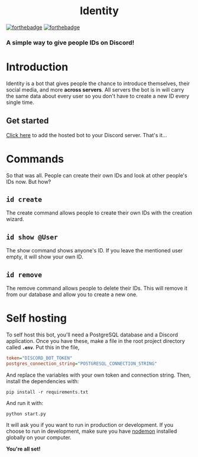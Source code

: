<h1><center>Identity</center></h1>

[![forthebadge](https://forthebadge.com/images/badges/made-with-python.svg)](https://forthebadge.com) [![forthebadge](https://forthebadge.com/images/badges/built-with-love.svg)](https://forthebadge.com)

### A simple way to give people IDs on Discord!

# Introduction
Identity is a bot that gives people the chance to introduce themselves, their social media, and more **across servers**. All servers the bot is in will carry the same data about every user so you don't have to create a new ID every single time.

## Get started
[Click here](https://discord.com/api/oauth2/authorize?client_id=766353177226248253&permissions=8&scope=bot) to add the hosted bot to your Discord server. That's it...

# Commands
So that was all. People can create their own IDs and look at other people's IDs now. But how?

## `id create`
The create command allows people to create their own IDs with the creation wizard.

## `id show @User`
The show command shows anyone's ID. If you leave the mentioned user empty, it will show your own ID.

## `id remove`
The remove command allows people to delete their IDs. This will remove it from our database and allow you to create a new one.

# Self hosting
To self host this bot, you'll need a PostgreSQL database and a Discord application. Once you have these, make a file in the root project directory called **`.env`**. Put this in the file,
```ini
token="DISCORD_BOT_TOKEN"
postgres_connection_string="POSTGRESQL_CONNECTION_STRING"
```
And replace the variables with your own token and connection string. Then, install the dependencies with:
```
pip install -r requirements.txt
```
And run it with:
```
python start.py
```
It will ask you if you want to run in production or development. If you choose to run in development, make sure you have [nodemon](https://www.npmjs.com/package/nodemon) installed globally on your computer.

**You're all set!**